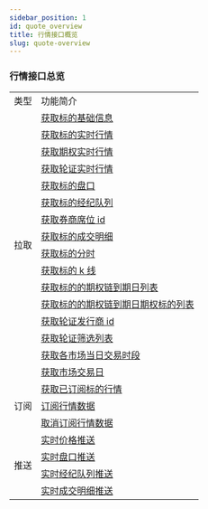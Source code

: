 ```yaml
---
sidebar_position: 1
id: quote_overview
title: 行情接口概览
slug: quote-overview
---
```


### 行情接口总览
<table>
    <tr>
        <td>类型</td>
        <td>功能简介</td>
    </tr>
    <tr>
        <td rowspan="16">拉取</td>
        <td><a href="./pull/quote-static">获取标的基础信息</a></td>
    </tr>
    <tr>
        <td><a href="./pull/quote-quote">获取标的实时行情</a></td>
    </tr>
    <tr>
        <td><a href="./pull/quote-option-quote">获取期权实时行情</a></td>
    </tr>
    <tr>
        <td><a href="./pull/quote-warrant-quote">获取轮证实时行情</a></td>
    </tr>
    <tr>
        <td><a href="./pull/quote-depth">获取标的盘口</a></td>
    </tr>
    <tr>
        <td><a href="./pull/quote-brokers">获取标的经纪队列</a></td>
    </tr>
    <tr>
        <td><a href="./pull/quote-broker-ids">获取券商席位 id</a></td>
    </tr>
    <tr>
        <td><a href="./pull/quote-trade">获取标的成交明细</a></td>
    </tr>
    <tr>
        <td><a href="./pull/quote-intraday">获取标的分时</a></td>
    </tr>
    <tr>
        <td><a href="./pull/quote-candlestick">获取标的 k 线</a></td>
    </tr>
    <tr>
        <td><a href="./pull/quote-optionchain-date">获取标的的期权链到期日列表</a></td>
    </tr>
    <tr>
        <td><a href="./pull/quote-optionchain-date-strike">获取标的的期权链到期日期权标的列表</a></td>
    </tr>
    <tr>
        <td><a href="./pull/quote-issuer">获取轮证发行商 id</a></td>
    </tr>
    <tr>
        <td><a href="./pull/quote-warrant-filter">获取轮证筛选列表</a></td>
    </tr>
    <tr>
        <td><a href="./pull/quote-trade-session">获取各市场当日交易时段</a></td>
    </tr>
    <tr>
        <td><a href="./pull/quote-trade-day">获取市场交易日</a></td>
    </tr>
    <tr>
        <td rowspan="3">订阅</td>
        <td><a href="./subscribe/quote-subscription">获取已订阅标的行情</a></td>
    </tr>
    <tr>
        <td><a href="./subscribe/quote-subscribe">订阅行情数据</a></td>
    </tr>
    <tr>
        <td><a href="./subscribe/quote-unsubscribe">取消订阅行情数据</a></td>
    </tr>
    <tr>
        <td rowspan="4">推送</td>
        <td><a href="./push/push-quote">实时价格推送</a></td>
    </tr>
    <tr>
        <td><a href="./push/push-depth">实时盘口推送</a></td>
    </tr>
    <tr>
        <td><a href="./push/push-broker">实时经纪队列推送</a></td>
    </tr>
    <tr>
        <td><a href="./push/push-trade">实时成交明细推送</a></td>
    </tr>
</table>